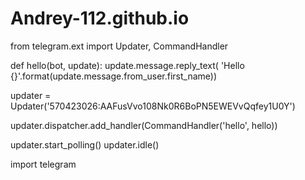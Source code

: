 # Andrey-112.github.io
from telegram.ext import Updater, CommandHandler


def hello(bot, update):
    update.message.reply_text(
        'Hello {}'.format(update.message.from_user.first_name))


updater = Updater('570423026:AAFusVvo108Nk0R6BoPN5EWEVvQqfey1U0Y')

updater.dispatcher.add_handler(CommandHandler('hello', hello))

updater.start_polling()
updater.idle()

import telegram
